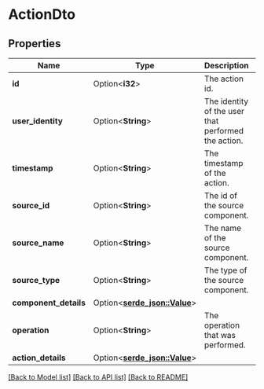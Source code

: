 # ActionDto

## Properties

Name | Type | Description | Notes
------------ | ------------- | ------------- | -------------
**id** | Option<**i32**> | The action id. | [optional]
**user_identity** | Option<**String**> | The identity of the user that performed the action. | [optional]
**timestamp** | Option<**String**> | The timestamp of the action. | [optional]
**source_id** | Option<**String**> | The id of the source component. | [optional]
**source_name** | Option<**String**> | The name of the source component. | [optional]
**source_type** | Option<**String**> | The type of the source component. | [optional]
**component_details** | Option<[**serde_json::Value**](.md)> |  | [optional]
**operation** | Option<**String**> | The operation that was performed. | [optional]
**action_details** | Option<[**serde_json::Value**](.md)> |  | [optional]

[[Back to Model list]](../README.md#documentation-for-models) [[Back to API list]](../README.md#documentation-for-api-endpoints) [[Back to README]](../README.md)


